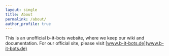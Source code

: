 ```yaml
---
layout: single
title: About
permalink: /about/
author_profile: true
---
```


This is an unofficial b-it-bots website, where we keep our wiki and documentation.
For our official site, please visit [www.b-it-bots.de](www.b-it-bots.de)

